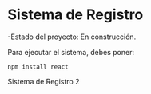 <h1>Sistema de Registro</h1>

-Estado del proyecto: En construcción.

Para ejecutar el sistema, debes poner:

```npm install react```

  Sistema de Registro 2
